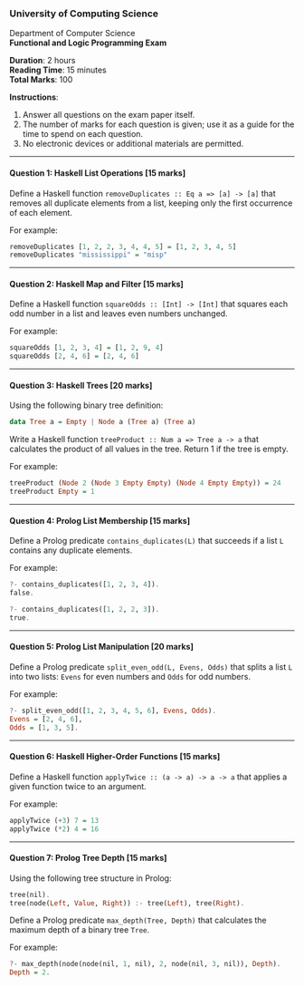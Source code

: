 ### University of Computing Science  
Department of Computer Science  
**Functional and Logic Programming Exam**

**Duration**: 2 hours  
**Reading Time**: 15 minutes  
**Total Marks**: 100

**Instructions**:
1. Answer all questions on the exam paper itself.
2. The number of marks for each question is given; use it as a guide for the time to spend on each question.
3. No electronic devices or additional materials are permitted.

---

#### Question 1: Haskell List Operations [15 marks]

Define a Haskell function `removeDuplicates :: Eq a => [a] -> [a]` that removes all duplicate elements from a list, keeping only the first occurrence of each element.

For example:
```haskell
removeDuplicates [1, 2, 2, 3, 4, 4, 5] = [1, 2, 3, 4, 5]
removeDuplicates "mississippi" = "misp"
```

---



















#### Question 2: Haskell Map and Filter [15 marks]

Define a Haskell function `squareOdds :: [Int] -> [Int]` that squares each odd number in a list and leaves even numbers unchanged.

For example:
```haskell
squareOdds [1, 2, 3, 4] = [1, 2, 9, 4]
squareOdds [2, 4, 6] = [2, 4, 6]
```

---



















#### Question 3: Haskell Trees [20 marks]

Using the following binary tree definition:
```haskell
data Tree a = Empty | Node a (Tree a) (Tree a)
```

Write a Haskell function `treeProduct :: Num a => Tree a -> a` that calculates the product of all values in the tree. Return 1 if the tree is empty.

For example:
```haskell
treeProduct (Node 2 (Node 3 Empty Empty) (Node 4 Empty Empty)) = 24
treeProduct Empty = 1
```

---



















#### Question 4: Prolog List Membership [15 marks]

Define a Prolog predicate `contains_duplicates(L)` that succeeds if a list `L` contains any duplicate elements.

For example:
```haskell
?- contains_duplicates([1, 2, 3, 4]).
false.

?- contains_duplicates([1, 2, 2, 3]).
true.
```

---



















#### Question 5: Prolog List Manipulation [20 marks]

Define a Prolog predicate `split_even_odd(L, Evens, Odds)` that splits a list `L` into two lists: `Evens` for even numbers and `Odds` for odd numbers.

For example:
```haskell
?- split_even_odd([1, 2, 3, 4, 5, 6], Evens, Odds).
Evens = [2, 4, 6],
Odds = [1, 3, 5].
```

---























#### Question 6: Haskell Higher-Order Functions [15 marks]

Define a Haskell function `applyTwice :: (a -> a) -> a -> a` that applies a given function twice to an argument.

For example:
```haskell
applyTwice (+3) 7 = 13
applyTwice (*2) 4 = 16
```

---





















#### Question 7: Prolog Tree Depth [15 marks]

Using the following tree structure in Prolog:
```haskell
tree(nil).
tree(node(Left, Value, Right)) :- tree(Left), tree(Right).
```

Define a Prolog predicate `max_depth(Tree, Depth)` that calculates the maximum depth of a binary tree `Tree`.

For example:
```haskell
?- max_depth(node(node(nil, 1, nil), 2, node(nil, 3, nil)), Depth).
Depth = 2.
```











